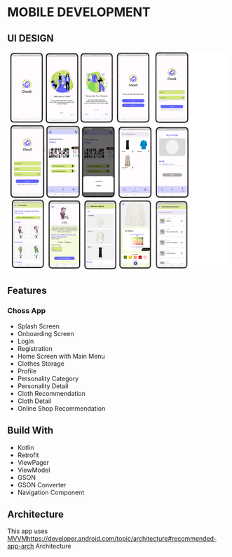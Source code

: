 <h1 align="left">
  MOBILE DEVELOPMENT
</h1>

## UI DESIGN
![alt text](https://github.com/nasywaagra/Choss-App/blob/master/Mobile%20Development/APP%20UI.png?raw=true)

## Features
### Choss App
- Splash Screen
- Onboarding Screen
- Login
- Registration
- Home Screen with Main Menu
- Clothes Storage
- Profile
- Personality Category
- Personality Detail
- Cloth Recommendation
- Cloth Detail
- Online Shop Recommendation

## Build With
- Kotlin
- Retrofit
- ViewPager
- ViewModel
- GSON
- GSON Converter
- Navigation Component
  
## Architecture
This app uses [MVVM](https://developer.android.com/topic/architecture#recommended-app-arch)https://developer.android.com/topic/architecture#recommended-app-arch Architecture

